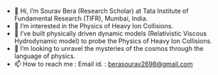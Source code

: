 - 👋 Hi, I’m Sourav Bera (Research Scholar) at Tata Institute of Fundamental Research (TIFR), Mumbai, India.
- 👀 I’m interested in the Physics of Heavy Ion Collisions.
- 🌱 I’ve built physically driven dynamic models (Relativistic Viscous Hydrodynamic model) to probe the Physics of Heavy Ion Collisions. 
- 💞️ I’m looking to unravel the mysteries of the cosmos through the language of physics.
- 📫 How to reach me : Email id. : berasourav2698@gmail.com

<!---
Sourav2698/Sourav2698 is a ✨ special ✨ repository because its `README.md` (this file) appears on your GitHub profile.
You can click the Preview link to take a look at your changes.
--->

